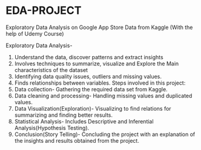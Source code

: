 # EDA-PROJECT
Exploratory Data Analysis on Google App Store Data from Kaggle (With the help of Udemy Course)

Exploratory Data Analysis-
  1. Understand the data, discover patterns and extract insights
  2. Involves techniques to summarize, visualize and Explore the Main characteristics of the dataset
  3. Identifying data quality issues, outliers and missing values.
  4. Finds relationships between variables.
Steps involved in this project:
  1. Data collection- Gathering the required data set from Kaggle.
  2. Data cleaning and processing- Handling missing values and duplicated values.
  3. Data Visualization(Exploration)- Visualizing to find relations for summarizing and finding better results.
  4. Statistical Analysis- Includes Descriptive and Inferential Analysis(Hypothesis Testing).
  5. Conclusion(Story Telling)- Concluding the project with an explanation of the insights and results obtained from the project.
